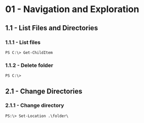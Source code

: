 # 01 - Navigation and Exploration

## 1.1 - List Files and Directories

### 1.1.1 - List files

`PS C:\> Get-ChildItem`

### 1.1.2 - Delete folder

`PS C:\>`

## 2.1 - Change Directories

### 2.1.1 - Change directory

`PS:\> Set-Location .\folder\`